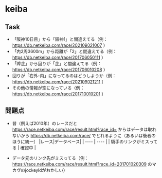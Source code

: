 # keiba

## Task
- 「阪神10日目」から「阪神1」と間違えてる（例：https://db.netkeiba.com/race/202109021007 ）
- 「内2周3600m」から距離が「2」と間違えてる（例：https://db.netkeiba.com/race/201706050111 ）
- 「障芝」から回りが「芝」と間違えてる（例：https://db.netkeiba.com/race/201706010208 ）
- 回りが「右外-内」になってるのはどうしようか（例：https://db.netkeiba.com/race/202109021211 ）
- その他の情報が空になっている（例：https://db.netkeiba.com/race/201710010201 ）

## 問題点
- 昔（例えば2010年）のレースだと https://race.netkeiba.com/race/result.html?race_id= からはデータは取れないから https://db.netkeiba.com/race/ でとれるように（あるいは後者のほうに統一）
|レース|データベース|
| ---- | ---- |
| 騎手のリンクがミスってる | 確認中 |


- データ元のリンク先がミスってる（例：https://race.netkeiba.com/race/result.html?race_id=201701020309 のマカヴのjockeyIdがおかしい）